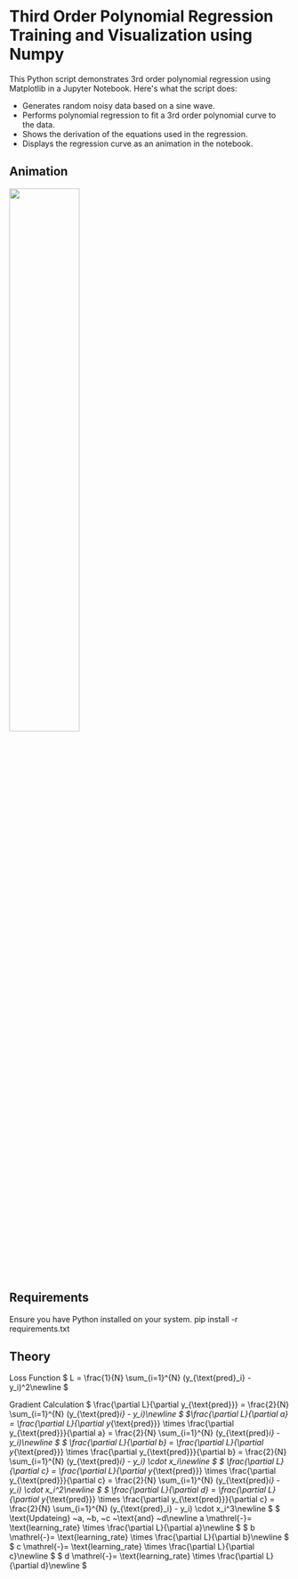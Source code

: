 # Third Order Polynomial Regression Training and Visualization using Numpy
This Python script demonstrates 3rd order polynomial regression using Matplotlib in a Jupyter Notebook. Here's what the script does:
- Generates random noisy data based on a sine wave.
- Performs polynomial regression to fit a 3rd order polynomial curve to the data.
- Shows the derivation of the equations used in the regression.
- Displays the regression curve as an animation in the notebook.

## Animation
[<img src="https://www.imsl.com/sites/default/files/image/2021-06/IMSL%20What%20is%20Regression%20Model%20Blog%20Feature.png" width="50%">](https://youtu.be/pC4bMzm5Qto)


## Requirements
Ensure you have Python installed on your system.
pip install -r requirements.txt

## Theory
Loss Function
$
L = \frac{1}{N} \sum_{i=1}^{N} (y_{\text{pred}_i} - y_i)^2\newline
$


Gradient Calculation
$
\frac{\partial L}{\partial y_{\text{pred}}} = \frac{2}{N} \sum_{i=1}^{N} (y_{\text{pred}_i} - y_i)\newline
$
$\frac{\partial L}{\partial a} = \frac{\partial L}{\partial y_{\text{pred}}} \times \frac{\partial y_{\text{pred}}}{\partial a} = \frac{2}{N} \sum_{i=1}^{N} (y_{\text{pred}_i} - y_i)\newline
$
$
\frac{\partial L}{\partial b} = \frac{\partial L}{\partial y_{\text{pred}}} \times \frac{\partial y_{\text{pred}}}{\partial b} = \frac{2}{N} \sum_{i=1}^{N} (y_{\text{pred}_i} - y_i) \cdot x_i\newline
$
$
\frac{\partial L}{\partial c} = \frac{\partial L}{\partial y_{\text{pred}}} \times \frac{\partial y_{\text{pred}}}{\partial c} = \frac{2}{N} \sum_{i=1}^{N} (y_{\text{pred}_i} - y_i) \cdot x_i^2\newline
$
$
\frac{\partial L}{\partial d} = \frac{\partial L}{\partial y_{\text{pred}}} \times \frac{\partial y_{\text{pred}}}{\partial c} = \frac{2}{N} \sum_{i=1}^{N} (y_{\text{pred}_i} - y_i) \cdot x_i^3\newline
$
$
\text{Updateing} ~a, ~b, ~c ~\text{and} ~d\newline
a \mathrel{-}= \text{learning\_rate} \times \frac{\partial L}{\partial a}\newline
$
$
b \mathrel{-}= \text{learning\_rate} \times \frac{\partial L}{\partial b}\newline
$
$
c \mathrel{-}= \text{learning\_rate} \times \frac{\partial L}{\partial c}\newline
$
$
d \mathrel{-}= \text{learning\_rate} \times \frac{\partial L}{\partial d}\newline
$